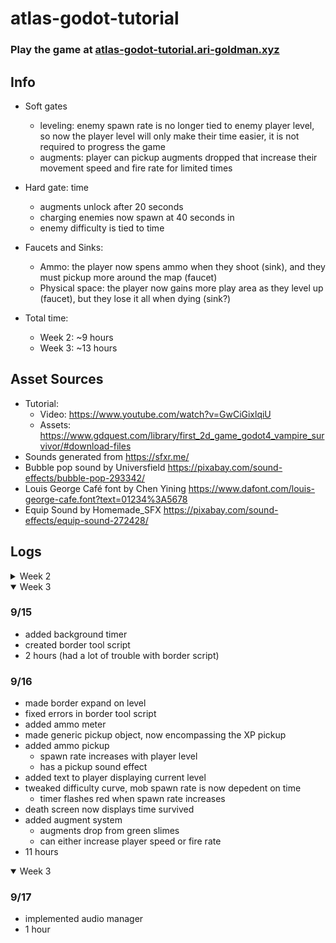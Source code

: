 # atlas-godot-tutorial

### Play the game at [atlas-godot-tutorial.ari-goldman.xyz](https://atlas-godot-tutorial.ari-goldman.xyz/)

## Info
- Soft gates
	- leveling: enemy spawn rate is no longer tied to enemy player level, so now the player level will only make their time easier, it is not required to progress the game 
	- augments: player can pickup augments dropped that increase their movement speed and fire rate for limited times
- Hard gate: time
	- augments unlock after 20 seconds
	- charging enemies now spawn at 40 seconds in
	- enemy difficulty is tied to time
- Faucets and Sinks:
	- Ammo: the player now spens ammo when they shoot (sink), and they must pickup more around the map (faucet)
	- Physical space: the player now gains more play area as they level up (faucet), but they lose it all when dying (sink?)
	
- Total time:
	- Week 2: ~9 hours
	- Week 3: ~13 hours

## Asset Sources
- Tutorial:
	- Video: https://www.youtube.com/watch?v=GwCiGixlqiU
	- Assets: https://www.gdquest.com/library/first_2d_game_godot4_vampire_survivor/#download-files
- Sounds generated from https://sfxr.me/
- Bubble pop sound by Universfield https://pixabay.com/sound-effects/bubble-pop-293342/
- Louis George Café font by Chen Yining https://www.dafont.com/louis-george-cafe.font?text=01234%3A5678
- Equip Sound by Homemade_SFX https://pixabay.com/sound-effects/equip-sound-272428/

## Logs

<details>
<summary>Week 2</summary>
### 9/3
- initialized repository with project files
- started tutorial
- 0.5 hours

### 9/7
- finished tutorial project
- 1.5 hours

### 9/8
- reorganize files
- add XP system
	- mobs drop XP
	- XP attractes to player when in range
	- player levels up at certain XP values
	- player shoots faster on level
- 3 hours (I lost a lot of work to the git gods)

### 9/9
- added charging enemy
- made gun now shoot the closest enemy
- adjusted enemy spawning path to be outside camera
- made enemies spawn faster as player levels up
- added sound effects
- add github workflow to push to github pages
- 4 hours
</details>

<details open>
<summary>Week 3</summary>

### 9/15
- added background timer
- created border tool script
- 2 hours (had a lot of trouble with border script)

### 9/16
- made border expand on level
- fixed errors in border tool script
- added ammo meter
- made generic pickup object, now encompassing the XP pickup
- added ammo pickup
	- spawn rate increases with player level
	- has a pickup sound effect
- added text to player displaying current level
- tweaked difficulty curve, mob spawn rate is now depedent on time
	- timer flashes red when spawn rate increases
- death screen now displays time survived
- added augment system
	- augments drop from green slimes
	- can either increase player speed or fire rate
- 11 hours
</details>

<details open>
<summary>Week 3</summary>

### 9/17
- implemented audio manager
- 1 hour

</details>
